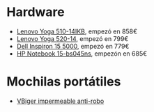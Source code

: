 # Hardware

- [Lenovo Yoga 510-14IKB](https://www.amazon.es/dp/B06W9K6Z6R/), empezó en 858€
- [Lenovo Yoga 520-14](https://www.amazon.es/dp/B072N3111K/), empezó en 799€
- [Dell Inspiron 15 5000](http://www.dell.com/es/p/inspiron-15-5570-laptop/pd?oc=cn57002&model_id=inspiron-15-5570-laptop), empezó en 779€
- [HP Notebook 15-bs045ns](https://www.amazon.es/dp/B0719QYVHR/), empezón en 685€

# Mochilas portátiles

- [VBiger impermeable anti-robo](http://amzn.to/2jujvEr)

